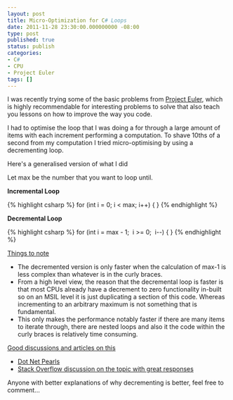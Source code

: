 ```yaml
---
layout: post
title: Micro-Optimization for C# Loops
date: 2011-11-28 23:30:00.000000000 -08:00
type: post
published: true
status: publish
categories:
- C#
- CPU
- Project Euler
tags: []
---
```

<p>I was recently trying some of the basic problems from <a href="http://projecteuler.net/" target="_blank">Project Euler</a>, which is highly recommendable for interesting problems to solve that also teach you lessons on how to improve the way you code.</p>
<p>I had to optimise the loop that I was doing a for through a large amount of items with each increment performing a computation. To shave 10ths of a second from my computation I tried micro-optimising by using a decrementing loop.</p>
<p>Here's a generalised version of what I did</p>
<p>Let max be the number that you want to loop until.</p>
<p><strong>Incremental Loop</strong></p>
{% highlight csharp %}
for (int i = 0; i < max; i++) {
}
{% endhighlight %}
<p><strong>Decremental Loop</strong></p>


{% highlight csharp %}
for (int i = max - 1;  i >= 0;  i--) {
}
{% endhighlight %}

<p><u>Things to note</u></p>
<ul>
<li>The decremented version is only faster when the calculation of max-1 is less complex than whatever is in the curly braces.</li>
<li>From a high level view, the reason that the decremental loop is faster is that most CPUs already have a decrement to zero functionality in-built so on an MSIL level it is just duplicating a section of this code. Whereas incrementing to an arbitrary maximum is not something that is fundamental.</li>
<li>This only makes the performance notably faster if there are many items to iterate through, there are nested loops and also it the code within the curly braces is relatively time consuming.</li>
</ul>
<p><u>Good discussions and articles on this</u></p>
<ul>
<li><a href="http://www.dotnetperls.com/decrement-optimization" target="_blank">Dot Net Pearls</a><u></u></li>
<li><a href="http://stackoverflow.com/questions/1656506/which-of-these-pieces-of-code-is-faster-in-java" target="_blank">Stack Overflow discussion on the topic with great responses</a></li>
</ul>
<p>Anyone with better explanations of why decrementing is better, feel free to comment...</p>
